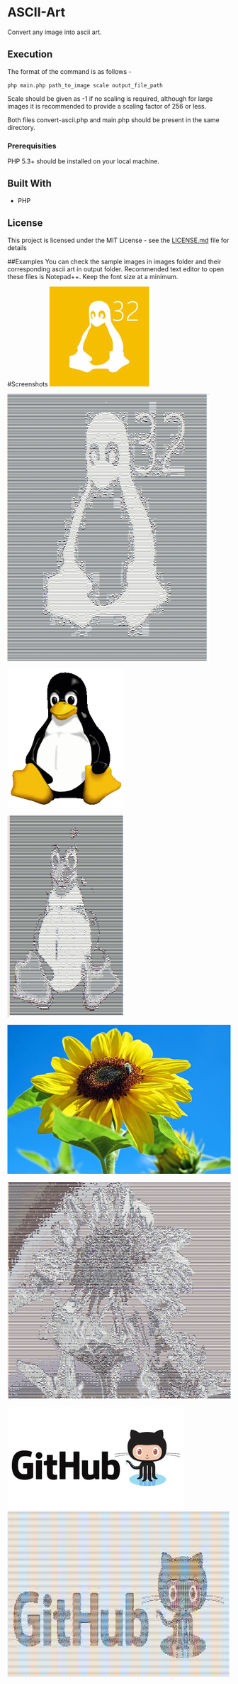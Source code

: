 # ASCII-Art
Convert any image into ascii art.

## Execution
  The format of the command is as follows - 
  
  	php main.php path_to_image scale output_file_path
		
Scale should be given as -1 if no scaling is required, although for large images it is recommended to provide a scaling factor of 256 or less.
	
Both files convert-ascii.php and main.php should be present in the same directory.
   

### Prerequisities
  PHP 5.3+ should be installed on your local machine. 


## Built With

* PHP

## License

This project is licensed under the MIT License - see the [LICENSE.md](LICENSE.md) file for details

##Examples
 You can check the sample images in images folder and their corresponding ascii art in output folder. Recommended text editor to open these files is Notepad++. Keep the font size at a minimum.


#Screenshots
![input1](images/1.jpg?raw=true "Input 1")

![output1](output-screenshots/screenshot2.png?raw=true "Output 1")

![input2](images/2.png?raw=true "Input 2")

![output2](output-screenshots/screenshot1.png?raw=true "Output 2")

![input3](images/3.jpg?raw=true "Input 3")

![output3](output-screenshots/screenshot3.png?raw=true "Output 3")

![input4](images/4.jpg?raw=true "Input 4")
![output4](output-screenshots/screenshot4.png?raw=true "Output 4")

	
